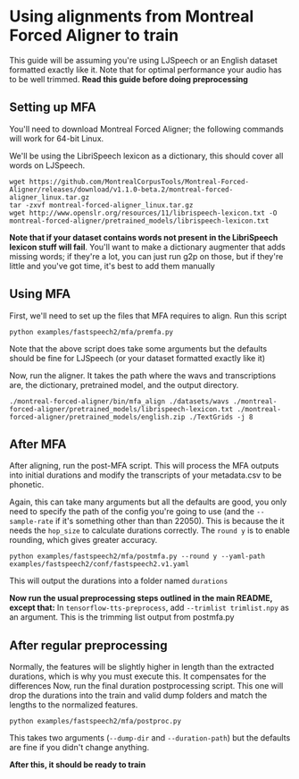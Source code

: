 # Using alignments from Montreal Forced Aligner to train
This guide will be assuming you're using LJSpeech or an English dataset formatted exactly like it. Note that for optimal performance your audio has to be well trimmed.
**Read this guide before doing preprocessing**

## Setting up MFA
You'll need to download Montreal Forced Aligner; the following commands will work for 64-bit Linux.

We'll be using the LibriSpeech lexicon as a dictionary, this should cover all words on LJSpeech.
```
wget https://github.com/MontrealCorpusTools/Montreal-Forced-Aligner/releases/download/v1.1.0-beta.2/montreal-forced-aligner_linux.tar.gz
tar -zxvf montreal-forced-aligner_linux.tar.gz
wget http://www.openslr.org/resources/11/librispeech-lexicon.txt -O montreal-forced-aligner/pretrained_models/librispeech-lexicon.txt
```
**Note that if your dataset contains words not present in the LibriSpeech lexicon stuff will fail**. You'll want to make a dictionary augmenter that adds missing words; if they're a lot, you can just run g2p on those, but if they're little and you've got time, it's best to add them manually

## Using MFA

First, we'll need to set up the files that MFA requires to align. Run this script

```
python examples/fastspeech2/mfa/premfa.py
```
Note that the above script does take some arguments but the defaults should be fine for LJSpeech (or your dataset formatted exactly like it)

Now, run the aligner. It takes the path where the wavs and transcriptions are, the dictionary, pretrained model, and the output directory.

```
./montreal-forced-aligner/bin/mfa_align ./datasets/wavs ./montreal-forced-aligner/pretrained_models/librispeech-lexicon.txt ./montreal-forced-aligner/pretrained_models/english.zip ./TextGrids -j 8
```

## After MFA

After aligning, run the post-MFA script. This will process the MFA outputs into initial durations and modify the transcripts of your metadata.csv to be phonetic.

Again, this can take many arguments but all the defaults are good, you only need to specify the path of the config you're going to use (and the `--sample-rate` if it's something other than than 22050).
This is because the it needs the `hop_size` to calculate durations correctly. The `round y` is to enable rounding, which gives greater accuracy.

```
python examples/fastspeech2/mfa/postmfa.py --round y --yaml-path examples/fastspeech2/conf/fastspeech2.v1.yaml
```
This will output the durations into a folder named `durations`

**Now run the usual preprocessing steps outlined in the main README, except that:**
In `tensorflow-tts-preprocess`, add `--trimlist trimlist.npy` as an argument. This is the trimming list output from postmfa.py

## After regular preprocessing

Normally, the features will be slightly higher in length than the extracted durations, which is why you must execute this. It compensates for the differences
Now, run the final duration postprocessing script. This one will drop the durations into the train and valid dump folders and match the lengths to the normalized features.

```
python examples/fastspeech2/mfa/postproc.py
```
This takes two arguments (`--dump-dir` and `--duration-path`) but the defaults are fine if you didn't change anything.

**After this, it should be ready to train**



